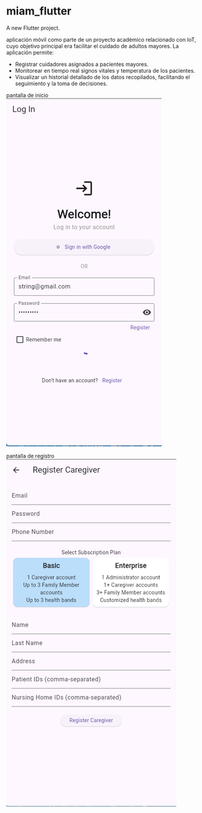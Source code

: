 # miam_flutter

A new Flutter project.

aplicación móvil como parte de un proyecto académico relacionado con IoT, cuyo objetivo principal era facilitar el cuidado de adultos mayores. La aplicación permite:
- Registrar cuidadores asignados a pacientes mayores.
- Monitorear en tiempo real signos vitales y temperatura de los pacientes.
- Visualizar un historial detallado de los datos recopilados, facilitando el seguimiento y la toma de decisiones.

pantalla de inicio
![alt text](image.png)


pantalla de registro
![alt text](image-1.png)